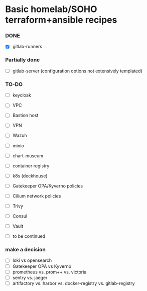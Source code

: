 # Basic homelab/SOHO terraform+ansible recipes

### DONE
- [x] gitlab-runners

### Partially done
- [ ] gitlab-server (configuration options not extensively templated)

### TO-DO
- [ ] keycloak
- [ ] VPC
- [ ] Bastion host
- [ ] VPN
- [ ] Wazuh
- [ ] minio
- [ ] chart-museum
- [ ] container registry
- [ ] k8s (deckhouse)
- [ ] Gatekeeper OPA/Kyverno policies
- [ ] Cilium network policies
- [ ] Trivy
- [ ] Consul
- [ ] Vault
- [ ] to be continued


### make a decision
- [ ] loki vs opensearch
- [ ] Gatekeeper OPA vs Kyverno
- [ ] prometheus vs. prom++ vs. victoria
- [ ] sentry vs. jaeger
- [ ] artifactory vs. harbor vs. docker-registry vs. gitlab-registry
